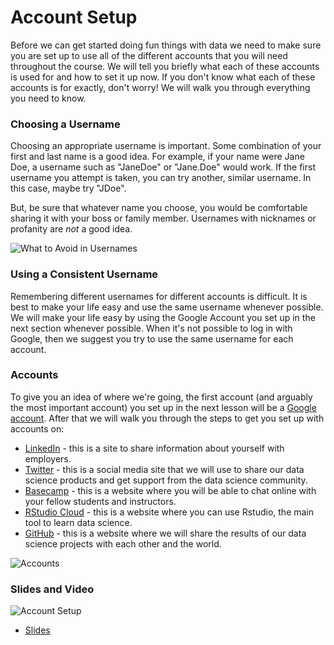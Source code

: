 



# Account Setup

Before we can get started doing fun things with data we need to make sure you are set up to use all of the different accounts that you will need throughout the course. We will tell you briefly what each of these accounts is used for and how to set it up now. If you don't know what each of these accounts is for exactly, don't worry! We will walk you through everything you need to know.

### Choosing a Username

Choosing an appropriate username is important. Some combination of your first and last name is a good idea. For example, if your name were Jane Doe, a username such as "JaneDoe" or "Jane.Doe" would work. If the first username you attempt is taken, you can try another, similar username. In this case, maybe try  "JDoe".

But, be sure that whatever name you choose, you would be comfortable sharing it with your boss or family member. Usernames with nicknames or profanity are *not* a good idea.


![What to Avoid in Usernames](https://docs.google.com/presentation/d/1mQMEdR4opFzuReP9i7te5v8T-kyDNNklHPvQ2OnzZpQ/export/png?id=1mQMEdR4opFzuReP9i7te5v8T-kyDNNklHPvQ2OnzZpQ&pageid=g2f53e3b687_0_60)

### Using a Consistent Username

Remembering different usernames for different accounts is difficult. It is best to make your life easy and use the same username whenever possible. We will make your life easy by using the Google Account you set up in the next section whenever possible. When it's not possible to log in with Google, then we suggest you try to use the same username for each account.

### Accounts

To give you an idea of where we're going, the first account (and arguably the most important account) you set up in the next lesson will be a [Google account](https://mail.google.com/mail). After that we will walk you through the steps to get you set up with accounts on:

*  [LinkedIn](https://www.linkedin.com) - this is a site to share information about yourself with employers.
*  [Twitter](https://twitter.com/) - this is a social media site that we will use to share our data science products and get support from the data science community.
*  [Basecamp](https://Basecamp.com/) - this is a website where you will be able to chat online with your fellow students and instructors.
*  [RStudio Cloud](rstudio.cloud) - this is a website where you can use Rstudio, the main tool to learn data science.
*  [GitHub](https://github.com) - this is a website where we will share the results of our data science projects with each other and the world.


![Accounts](https://docs.google.com/presentation/d/1mQMEdR4opFzuReP9i7te5v8T-kyDNNklHPvQ2OnzZpQ/export/png?id=1mQMEdR4opFzuReP9i7te5v8T-kyDNNklHPvQ2OnzZpQ&pageid=g2f5b6fa674_0_0)

### Slides and Video

![Account Setup](https://youtu.be/CzJzjBPSyFw)

* [Slides](https://docs.google.com/presentation/d/1mQMEdR4opFzuReP9i7te5v8T-kyDNNklHPvQ2OnzZpQ/edit?usp=sharing)
